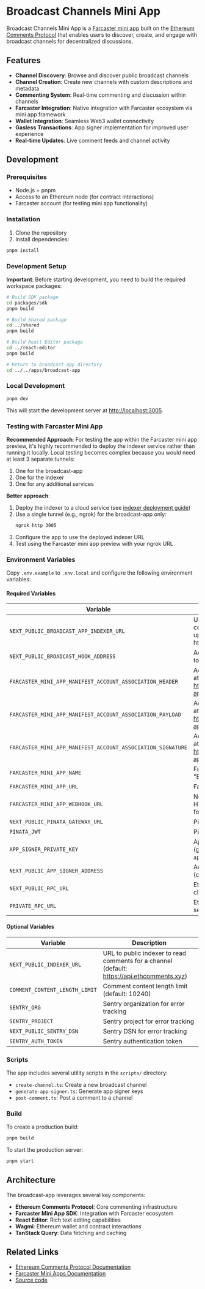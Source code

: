 # Broadcast Channels Mini App

Broadcast Channels Mini App is a [Farcaster mini app](https://miniapps.farcaster.xyz) built on the [Ethereum Comments Protocol](https://docs.ethcomments.xyz/) that enables users to discover, create, and engage with broadcast channels for decentralized discussions.

## Features

- **Channel Discovery**: Browse and discover public broadcast channels
- **Channel Creation**: Create new channels with custom descriptions and metadata
- **Commenting System**: Real-time commenting and discussion within channels
- **Farcaster Integration**: Native integration with Farcaster ecosystem via mini app framework
- **Wallet Integration**: Seamless Web3 wallet connectivity
- **Gasless Transactions**: App signer implementation for improved user experience
- **Real-time Updates**: Live comment feeds and channel activity

## Development

### Prerequisites

- Node.js + pnpm
- Access to an Ethereum node (for contract interactions)
- Farcaster account (for testing mini app functionality)

### Installation

1. Clone the repository
2. Install dependencies:

```bash
pnpm install
```

### Development Setup

**Important**: Before starting development, you need to build the required workspace packages:

```bash
# Build SDK package
cd packages/sdk
pnpm build

# Build Shared package
cd ../shared
pnpm build

# Build React Editor package
cd ../react-editor
pnpm build

# Return to broadcast-app directory
cd ../../apps/broadcast-app
```

### Local Development

```bash
pnpm dev
```

This will start the development server at [http://localhost:3005](http://localhost:3005).

### Testing with Farcaster Mini App

**Recommended Approach**: For testing the app within the Farcaster mini app preview, it's highly recommended to deploy the indexer service rather than running it locally. Local testing becomes complex because you would need at least 3 separate tunnels:

1. One for the broadcast-app
2. One for the indexer
3. One for any additional services

**Better approach**:

1. Deploy the indexer to a cloud service (see [indexer deployment guide](../indexer/README.md))
2. Use a single tunnel (e.g., ngrok) for the broadcast-app only:
   ```bash
   ngrok http 3005
   ```
3. Configure the app to use the deployed indexer URL
4. Test using the Farcaster mini app preview with your ngrok URL

### Environment Variables

Copy `.env.example` to `.env.local` and configure the following environment variables:

#### Required Variables

| Variable                                                    | Description                                                                                                       |
| ----------------------------------------------------------- | ----------------------------------------------------------------------------------------------------------------- |
| `NEXT_PUBLIC_BROADCAST_APP_INDEXER_URL`                     | URL to Broadcast App Indexer to fetch comments and subscribe to channel updates (default: http://localhost:42070) |
| `NEXT_PUBLIC_BROADCAST_HOOK_ADDRESS`                        | Address of the broadcast hook contract to check for eligibility to create channels                                |
| `FARCASTER_MINI_APP_MANIFEST_ACCOUNT_ASSOCIATION_HEADER`    | Account association header (generate at https://farcaster.xyz/~/developers/mini-apps/manifest)                    |
| `FARCASTER_MINI_APP_MANIFEST_ACCOUNT_ASSOCIATION_PAYLOAD`   | Account association payload (generate at https://farcaster.xyz/~/developers/mini-apps/manifest)                   |
| `FARCASTER_MINI_APP_MANIFEST_ACCOUNT_ASSOCIATION_SIGNATURE` | Account association signature (generate at https://farcaster.xyz/~/developers/mini-apps/manifest)                 |
| `FARCASTER_MINI_APP_NAME`                                   | Farcaster mini app name (e.g., "Broadcast App")                                                                   |
| `FARCASTER_MINI_APP_URL`                                    | Farcaster mini app URL                                                                                            |
| `FARCASTER_MINI_APP_WEBHOOK_URL`                            | Notifications webhook. Must be public HTTPS URL (use ngrok or localtunnel for local dev)                          |
| `NEXT_PUBLIC_PINATA_GATEWAY_URL`                            | Pinata gateway URL for file uploads                                                                               |
| `PINATA_JWT`                                                | Pinata JWT token for file uploads                                                                                 |
| `APP_SIGNER_PRIVATE_KEY`                                    | App identity signer private key (generate using `./scripts/generate-app-signer.ts`)                               |
| `NEXT_PUBLIC_APP_SIGNER_ADDRESS`                            | Address of the signer private key (output from generate-app-signer.ts)                                            |
| `NEXT_PUBLIC_RPC_URL`                                       | Ethereum RPC node URL used on client-side                                                                         |
| `PRIVATE_RPC_URL`                                           | Ethereum RPC node URL used on server-side                                                                         |

#### Optional Variables

| Variable                       | Description                                                                                 |
| ------------------------------ | ------------------------------------------------------------------------------------------- |
| `NEXT_PUBLIC_INDEXER_URL`      | URL to public indexer to read comments for a channel (default: https://api.ethcomments.xyz) |
| `COMMENT_CONTENT_LENGTH_LIMIT` | Comment content length limit (default: 10240)                                               |
| `SENTRY_ORG`                   | Sentry organization for error tracking                                                      |
| `SENTRY_PROJECT`               | Sentry project for error tracking                                                           |
| `NEXT_PUBLIC_SENTRY_DSN`       | Sentry DSN for error tracking                                                               |
| `SENTRY_AUTH_TOKEN`            | Sentry authentication token                                                                 |

### Scripts

The app includes several utility scripts in the `scripts/` directory:

- `create-channel.ts`: Create a new broadcast channel
- `generate-app-signer.ts`: Generate app signer keys
- `post-comment.ts`: Post a comment to a channel

### Build

To create a production build:

```bash
pnpm build
```

To start the production server:

```bash
pnpm start
```

## Architecture

The broadcast-app leverages several key components:

- **Ethereum Comments Protocol**: Core commenting infrastructure
- **Farcaster Mini App SDK**: Integration with Farcaster ecosystem
- **React Editor**: Rich text editing capabilities
- **Wagmi**: Ethereum wallet and contract interactions
- **TanStack Query**: Data fetching and caching

## Related Links

- [Ethereum Comments Protocol Documentation](https://docs.ethcomments.xyz/)
- [Farcaster Mini Apps Documentation](https://miniapps.farcaster.xyz)
- [Source code](https://github.com/ecp-eth/comments-monorepo/tree/main/apps/broadcast-app)
